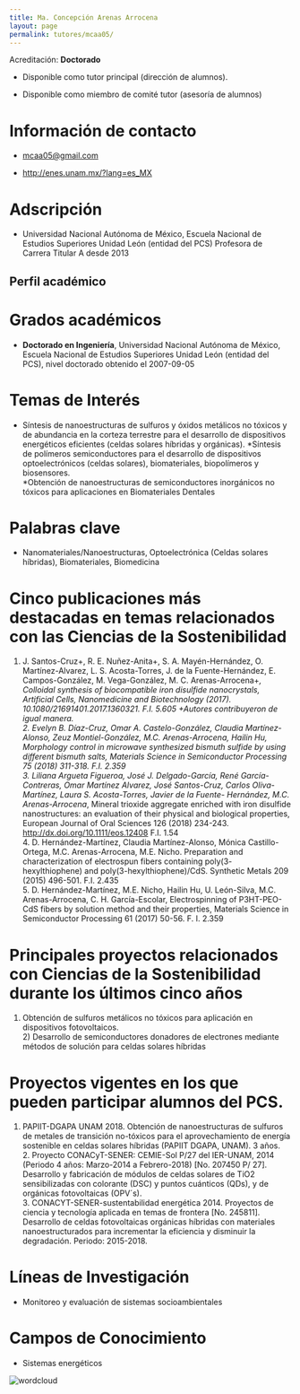 ```yaml
---
title: Ma. Concepción Arenas Arrocena
layout: page
permalink: tutores/mcaa05/
---
```


Acreditación: **Doctorado**


 - Disponible como tutor principal (dirección de alumnos).


 - Disponible como miembro de comité tutor (asesoría de alumnos)





# Información de contacto

 - <mcaa05@gmail.com>


 - <a href="http://enes.unam.mx/?lang=es_MX" rel="nofollow">http://enes.unam.mx/?lang=es_MX</a>




# Adscripción


 - Universidad Nacional Autónoma de México, Escuela Nacional de Estudios Superiores Unidad León (entidad del PCS)    Profesora de Carrera Titular A desde 2013
 





## Perfil académico


# Grados académicos


 - **Doctorado en Ingeniería**, Universidad Nacional Autónoma de México, Escuela Nacional de Estudios Superiores Unidad León (entidad del PCS), nivel doctorado obtenido el 2007-09-05




# Temas de Interés

* Síntesis de nanoestructuras de sulfuros y óxidos metálicos no tóxicos y de abundancia en la corteza terrestre para el desarrollo de dispositivos energéticos eficientes (celdas solares híbridas y orgánicas). *Síntesis de polímeros semiconductores para el desarrollo de dispositivos optoelectrónicos (celdas solares), biomateriales, biopolímeros y biosensores.  
*Obtención de nanoestructuras de semiconductores inorgánicos no tóxicos para aplicaciones en Biomateriales Dentales



# Palabras clave


 - Nanomateriales/Nanoestructuras, Optoelectrónica (Celdas solares híbridas), Biomateriales, Biomedicina




# Cinco publicaciones más destacadas en temas relacionados con las Ciencias de la Sostenibilidad

1. J. Santos-Cruz+, R. E. Nuñez-Anita+, S. A. Mayén-Hernández, O. Martínez-Alvarez, L. S. Acosta-Torres, J. de la Fuente-Hernández, E. Campos-González, M. Vega-González, M. C. Arenas-Arrocena+*, Colloidal synthesis of biocompatible iron disulfide nanocrystals, Artificial Cells, Nanomedicine and Biotechnology (2017). 10.1080/21691401.2017.1360321. F.I. 5.605  +Autores contribuyeron de igual manera.<br />2. Evelyn B. Díaz-Cruz, Omar A. Castelo-González, Claudia Martínez-Alonso, Zeuz Montiel-González, M.C. Arenas-Arrocena, Hailin Hu, Morphology control in microwave synthesized bismuth sulfide by using different bismuth salts, Materials Science in Semiconductor Processing 75 (2018) 311-318. F.I. 2.359<br />3. Liliana Argueta Figueroa, José J. Delgado-García, René García-Contreras, Omar Martínez Alvarez, José Santos-Cruz, Carlos Oliva-Martínez, Laura S. Acosta-Torres, Javier de la Fuente- Hernández, M.C. Arenas-Arrocena*, Mineral trioxide aggregate enriched with iron disulfide nanostructures: an evaluation of their physical and biological properties, European Journal of Oral Sciences 126 (2018) 234-243. http://dx.doi.org/10.1111/eos.12408 F.I. 1.54 <br />4. D. Hernández-Martínez, Claudia Martínez-Alonso, Mónica Castillo-Ortega, M.C. Arenas-Arrocena, M.E.  Nicho. Preparation and characterization of electrospun fibers containing poly(3- hexylthiophene) and poly(3-hexylthiophene)/CdS. Synthetic Metals 209 (2015) 496-501. F.I. 2.435<br />5. D. Hernández-Martínez, M.E. Nicho, Hailin Hu, U. León-Silva, M.C. Arenas-Arrocena, C. H. García-Escolar, Electrospinning of P3HT-PEO-CdS fibers by solution method and their properties, Materials Science in Semiconductor Processing 61 (2017) 50-56. F. I. 2.359




# Principales proyectos relacionados con Ciencias de la Sostenibilidad durante los últimos cinco años

1) Obtención de sulfuros metálicos no tóxicos para aplicación en dispositivos fotovoltaicos.<br />2) Desarrollo de semiconductores donadores de electrones mediante métodos de solución para celdas solares híbridas




# Proyectos vigentes en los que pueden participar alumnos del PCS.

1. PAPIIT-DGAPA UNAM 2018. Obtención de nanoestructuras de sulfuros de metales de transición no-tóxicos para el aprovechamiento de energía sostenible en celdas solares híbridas (PAPIIT DGAPA, UNAM). 3 años.<br />2. Proyecto CONACyT-SENER: CEMIE-Sol P/27 del IER-UNAM, 2014 (Periodo 4 años: Marzo-2014 a Febrero-2018) [No. 207450 P/ 27]. Desarrollo y fabricación de módulos de celdas solares de TiO2 sensibilizadas con colorante (DSC) y puntos cuánticos (QDs), y de orgánicas fotovoltaicas (OPV´s). <br />3. CONACYT-SENER-sustentabilidad energética 2014. Proyectos de ciencia y tecnología aplicada en temas de frontera [No. 245811]. Desarrollo de celdas fotovoltaicas orgánicas híbridas con materiales nanoestructurados para incrementar la eficiencia y disminuir la degradación. Periodo: 2015-2018.




# Líneas de Investigación


 - Monitoreo y evaluación de sistemas socioambientales





# Campos de Conocimiento

 - Sistemas energéticos



![wordcloud](https://sostenibilidad.posgrado.unam.mx/media/perfil-academico/218/wordcloud.png)

